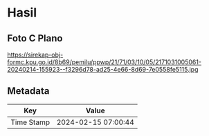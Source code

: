 # Hasil

## Foto C Plano

https://sirekap-obj-formc.kpu.go.id/8b69/pemilu/ppwp/21/71/03/10/05/2171031005061-20240214-155923--f3296d78-ad25-4e66-8d69-7e0558fe5115.jpg


## Metadata

| Key        | Value               |
| ---------- | ------------------- |
| Time Stamp | 2024-02-15 07:00:44 |



